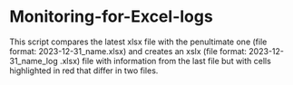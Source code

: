 # Monitoring-for-Excel-logs
This script compares the latest xlsx file with the penultimate one (file format: 2023-12-31_name.xlsx) and creates an xslx (file format: 2023-12-31_name_log .xlsx) file with information from the last file but with cells highlighted in red that differ in two files.
